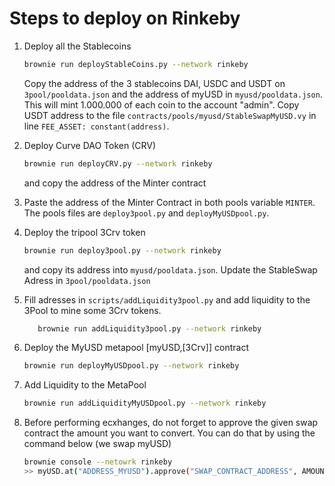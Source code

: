 # Steps to deploy on Rinkeby

1. Deploy all the Stablecoins
   ```bash
   brownie run deployStableCoins.py --network rinkeby
   ```
   Copy the address of the 3 stablecoins DAI, USDC and USDT on `3pool/pooldata.json` and the address of myUSD in `myusd/pooldata.json`. This will mint 1.000.000 of each coin to the account "admin". Copy USDT address to the file `contracts/pools/myusd/StableSwapMyUSD.vy` in line `FEE_ASSET: constant(address)`.
2. Deploy Curve DAO Token (CRV)

   ```bash
   brownie run deployCRV.py --network rinkeby
   ```

   and copy the address of the Minter contract

3. Paste the address of the Minter Contract in both pools variable `MINTER`. The pools files are `deploy3pool.py` and `deployMyUSDpool.py`.

4. Deploy the tripool 3Crv token

   ```bash
   brownie run deploy3pool.py --network rinkeby
   ```

   and copy its address into `myusd/pooldata.json`. Update the StableSwap Adress in `3pool/pooldata.json`

5. Fill adresses in `scripts/addLiquidity3pool.py` and add liquidity to the 3Pool to mine some 3Crv tokens.

   ```bash
      brownie run addLiquidity3pool.py --network rinkeby
   ```

6. Deploy the MyUSD metapool [myUSD,[3Crv]] contract

   ```bash
   brownie run deployMyUSDpool.py --network rinkeby

   ```

7. Add Liquidity to the MetaPool

   ```bash
   brownie run addLiquidityMyUSDpool.py --network rinkeby
   ```

8. Before performing ecxhanges, do not forget to approve the given swap contract the amount you want to convert. You can do that by using the command below (we swap myUSD)
   ```bash
   brownie console --netowrk rinkeby
   >> myUSD.at("ADDRESS_MYUSD").approve("SWAP_CONTRACT_ADDRESS", AMOUNT, {'from': account.load("admin")})
   ```
